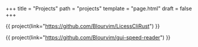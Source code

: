 +++
title = "Projects"
path = "projects"
template = "page.html"
draft = false
+++

{{ project(link="https://github.com/Blourvim/LicessCliRust") }}

{{ project(link="https://github.com/Blourvim/gui-speed-reader") }}

